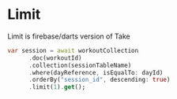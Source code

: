 # Limit

Limit is firebase/darts version of Take

```dart
var session = await workoutCollection
      .doc(workoutId)
      .collection(sessionTableName)
      .where(dayReference, isEqualTo: dayId)
      .orderBy("session_id", descending: true)
      .limit(1).get();
```